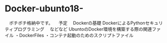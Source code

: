 # Docker-ubunto18-
　ボチボチ格納中です。
 　予定
  　Dockerの基礎
    DockerによるPythonセキュリティプログラミング
    　などなど
UbuntoのDocker環境を構築する際の関連ファイル
・DockerFiles
・コンテナ起動のためのスクリプトファイル
